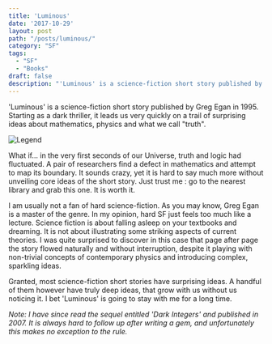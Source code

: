 ```yaml
---
title: 'Luminous'
date: '2017-10-29'
layout: post
path: "/posts/luminous/"
category: "SF"
tags:
  - "SF"
  - "Books"
draft: false
description: "'Luminous' is a science-fiction short story published by Greg Egan in 1995. Starting as a dark thriller, it leads us very quickly on a trail of surprising ideas about mathematics, physics and what we call 'truth'."
---
```



'Luminous' is a science-fiction short story published by Greg Egan in 1995.
Starting as a dark thriller, it leads us very quickly on a trail of surprising ideas about mathematics, physics and what we call "truth".

![Legend](./Mandel_zoom_11_satellite_double_spiral.jpg)

What if... in the very first seconds of our Universe, truth and logic had fluctuated. A pair of researchers find a defect in mathematics and attempt to map its boundary. It sounds crazy, yet it is hard to say much more without unveiling core ideas of the short story. Just trust me : go to the nearest library and grab this one. It is worth it.

I am usually not a fan of hard science-fiction. As you may know, Greg Egan is a master of the genre. In my opinion, hard SF just feels too much like a lecture. Science fiction is about falling asleep on your textbooks and dreaming. It is not about illustrating some striking aspects of current theories. I was quite surprised to discover in this case that page after page the story flowed naturally and without interruption, despite it playing with non-trivial concepts of contemporary physics and introducing complex, sparkling ideas.

Granted, most science-fiction short stories have surprising ideas. A handful of them however have truly deep ideas, that grow with us without us noticing it. I bet 'Luminous' is going to stay with me for a long time.

*Note: I have since read the sequel entitled 'Dark Integers' and published in 2007. It is always hard to follow up after writing a gem, and unfortunately this makes no exception to the rule.*